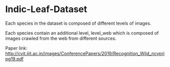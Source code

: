 # Indic-Leaf-Dataset



Each species in the dataset is composed of different levels of images.

Each species contain an additional level, level_web which is composed of images crawled from the web from different sources.










Paper link: http://cvit.iiit.ac.in/images/ConferencePapers/2019/Recognition_Wild_ncvpripg19.pdf

